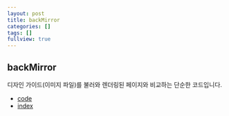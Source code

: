 ```yaml
---
layout: post
title: backMirror
categories: []
tags: []
fullview: true
---
```


## backMirror  
디자인 가이드(이미지 파일)를 불러와 렌더링된 페이지와 비교하는 단순한 코드입니다.  

- <a href="http://smilesol85.github.io/dev/backMirror/" target="_blank">code</a>  
- <a href="http://smilesol85.github.io/dev/backMirror/index.html" target="_blank">index</a>  